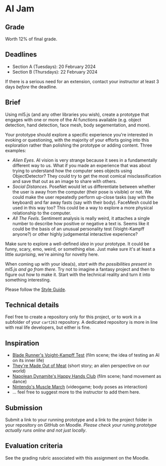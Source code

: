 # AI Jam

## Grade

Worth 12% of final grade.

## Deadlines

* Section A (Tuesdays): 20 February 2024
* Section B (Thursdays): 22 February 2024

If there is a serious need for an extension, contact your instructor at least 3 days *before* the deadline.

## Brief

Using ml5.js (and any other libraries you wish), create a prototype that engages with one or more of the AI functions available (e.g. object detection, hand detection, face mesh, body segementation, and more).

Your prototype should explore a specific experience you're interested in evoking or questioning, with the majority of your efforts going into this exploration rather than polishing the prototype or adding content. Three examples:

* *Alien Eyes*. AI vision is very strange because it sees in a fundamentally different way to us. What if you made an experience that was about trying to understand how the computer sees objects using ObjectDetector? They could try to get the most comical misclassification and save that out as an image to share with others.
* *Social Distances*. PoseNet would let us differentiate between whether the user is away from the computer (their pose is visible) or not. We could make the user repeatedly perform up-close tasks (say with the keyboard) and far away fasts (say with their body). FaceMesh could be used in this way too? This could be a way to explore a more physical relationship to the computer.
* *All The Feels*. Sentiment analysis is really weird, it attaches a single number to describe how positive or negative a text is. Seems like it could be the basis of an unusual personality test (Voight-Kampff anyone?) or other highly judgemental interactive experience?

Make sure to explore a well-defined *idea* in your prototype. It could be funny, scary, emo, weird, or something else. Just make sure it's at least a little *surprising*, we're aiming for novelty here.

When coming up with your idea(s), *start with the possibilities present in ml5.js and go from there*. Try not to imagine a fantasy project and then to figure out how to make it. Start with the technical reality and turn it into something interesting.

Please follow the [Style Guide](../../guides/style-guide.md).

## Technical details

Feel free to create a repository only for this project, or to work in a subfolder of your `cart263` repository. A dedicated repository is more in line with real life developers, but either is fine.

## Inspiration

* [Blade Runner's Voight-Kampff Test](https://www.youtube.com/watch?v=Umc9ezAyJv0) (film scene; the idea of testing an AI on its inner life)
* [They're Made Out of Meat](https://www.mit.edu/people/dpolicar/writing/prose/text/thinkingMeat.html) (short story; an alien perspective on our world)
* [Napolean Dynamite's Happy Hands Club](https://www.youtube.com/watch?v=C5G3XKsq7Ic) (film scene; hand movement as dance)
* [Nintendo's Muscle March](https://www.youtube.com/watch?v=lp9sacvNIAU) (videogame; body poses as interaction)
* ... feel free to suggest more to the instructor to add them here.

## Submission

Submit a link to your running prototype and a link to the project folder in your repository on GitHub on Moodle. *Please check your runing prototype actually runs online and not just locally*.

## Evaluation criteria

See the grading rubric associated with this assignment on the Moodle.
